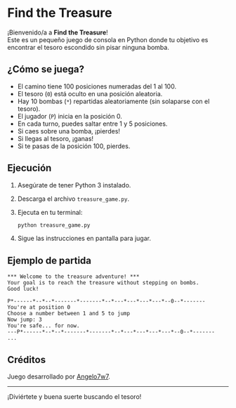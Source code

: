 # Find the Treasure

¡Bienvenido/a a **Find the Treasure**!  
Este es un pequeño juego de consola en Python donde tu objetivo es encontrar el tesoro escondido sin pisar ninguna bomba.

## ¿Cómo se juega?

- El camino tiene 100 posiciones numeradas del 1 al 100.
- El tesoro (`0`) está oculto en una posición aleatoria.
- Hay 10 bombas (`*`) repartidas aleatoriamente (sin solaparse con el tesoro).
- El jugador (`P`) inicia en la posición 0.
- En cada turno, puedes saltar entre 1 y 5 posiciones.
- Si caes sobre una bomba, ¡pierdes!
- Si llegas al tesoro, ¡ganas!
- Si te pasas de la posición 100, pierdes.

## Ejecución

1. Asegúrate de tener Python 3 instalado.
2. Descarga el archivo `treasure_game.py`.
3. Ejecuta en tu terminal:

   ```bash
   python treasure_game.py
   ```

4. Sigue las instrucciones en pantalla para jugar.

## Ejemplo de partida

```
*** Welcome to the treasure adventure! ***
Your goal is to reach the treasure without stepping on bombs.
Good luck!

P*------*--*--*-------*-------*--*---*---*---*---*--0--*-------
You're at position 0
Choose a number between 1 and 5 to jump
Now jump: 3
You're safe... for now.
---P*------*--*--*-------*-------*--*---*---*---*---*--0--*-------
...
```

## Créditos

Juego desarrollado por [Angelo7w7](https://github.com/Angelo7w7).

---
¡Diviértete y buena suerte buscando el tesoro!
